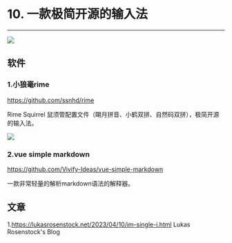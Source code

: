 # 10. 一款极简开源的输入法

---

![](https://cdn.staticaly.com/gh/lovezsh/pic-cdn@main/20230410/66c9476abc9c50b9016a9d466234bde.3kpc7008yk80.webp)

## 软件
### 1.小狼毫rime
https://github.com/ssnhd/rime

Rime Squirrel 鼠须管配置文件（朙月拼音、小鹤双拼、自然码双拼），极简开源的输入法。

![](https://cdn.staticaly.com/gh/lovezsh/pic-cdn@main/20230413/image.n89rns68nwg.png)

### 2.vue simple markdown
https://github.com/Vivify-Ideas/vue-simple-markdown

一款非常轻量的解析markdown语法的解释器。

## 文章

1.https://lukasrosenstock.net/2023/04/10/im-single-i.html Lukas Rosenstock's Blog